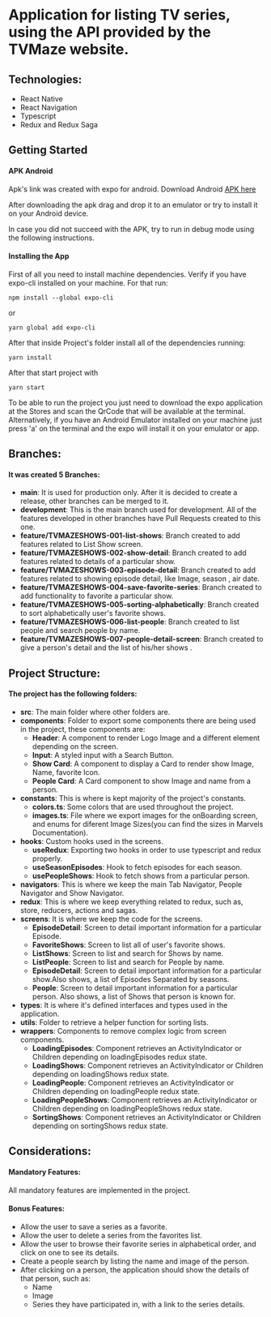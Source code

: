 # Application for listing TV series, using the API provided by the TVMaze website.

## Technologies:

- React Native
- React Navigation
- Typescript
- Redux and Redux Saga

## Getting Started

#### APK Android
Apk's link was created with expo for android. Download Android [APK here](https://expo.io/artifacts/32bf8536-8e5d-4d8e-980a-93b9f8c86480)

After downloading the apk drag and drop it to an emulator or try to install it on your Android device.

In case you did not succeed with the APK, try to run in debug mode using the following instructions.

#### Installing the App
First of all you need to install machine dependencies.
Verify if you have expo-cli installed on your machine.
For that run:

```
npm install --global expo-cli 
```

or

```
yarn global add expo-cli 
```
After that inside Project's folder install all of the dependencies running:

```
yarn install
```
After that start project with
```
yarn start
```
To be able to run the project you just need to download the expo application at the Stores and scan the QrCode that will be available at the terminal.
Alternatively, if you have an Android Emulator installed on your machine just press 'a' on the terminal and the expo will install it on your emulator or app.

## Branches:

#### It was created 5 Branches:
- **main**: It is used for production only. After it is decided to create a release, other branches can be merged to it.
- **development**: This is the main branch used for development. All of the features developed in other branches have Pull Requests created to this one.
- **feature/TVMAZESHOWS-001-list-shows**: Branch created to add features related to List Show screen.
- **feature/TVMAZESHOWS-002-show-detail**: Branch created to add features related to details of a particular show.
- **feature/TVMAZESHOWS-003-episode-detail**: Branch created to add features related to showing episode detail, like Image, season , air date.
- **feature/TVMAZESHOWS-004-save-favorite-series**: Branch created to add functionality to favorite a particular show.
- **feature/TVMAZESHOWS-005-sorting-alphabetically**: Branch created to sort alphabetically user's favorite shows.
- **feature/TVMAZESHOWS-006-list-people**: Branch created to list people and search people by name.
- **feature/TVMAZESHOWS-007-people-detail-screen**: Branch created to give a person's detail and the list of his/her shows .

## Project Structure:

#### The project has the following folders:
- **src**: The main folder where other folders are.
- **components**: Folder to export some components there are being used in the project, these components are:
  - **Header**:  A component to render Logo Image and a different element depending on the screen.
  - **Input**: A styled input with a Search Button.
  - **Show Card**: A component to display a Card to render show Image, Name, favorite Icon.
  - **People Card**: A Card component to  show Image and name from a person.
- **constants**: This is where is kept majority of the project's constants.
  - **colors.ts**: Some colors that are used throughout the project.
  - **images.ts**: File where we export images for the onBoarding screen, and enums for diferent Image Sizes(you can find the sizes in Marvels Documentation).
- **hooks**: Custom hooks used in the screens.
  - **useRedux**: Exporting two hooks in order to use typescript and redux properly.
  - **useSeasonEpisodes**: Hook to fetch episodes for each season.
  - **usePeopleShows**: Hook to fetch shows from a particular person.
- **navigators**: This is where we keep the main Tab Navigator, People Navigator and Show Navigator.
- **redux**: This is where we keep everything related to redux, such as, store, reducers, actions and sagas.
- **screens**: It is where we keep the code for the screens.
  - **EpisodeDetail**: Screen to detail important information for a particular Episode. 
  - **FavoriteShows**: Screen to list all of user's favorite shows.
  - **ListShows**: Screen to list and search for Shows by name.
  - **ListPeople**: Screen to list and search for People by name.
  - **EpisodeDetail**: Screen to detail important information for a particular show.Also shows, a list of Episodes Separated by seasons.
  - **People**: Screen to detail important information for a particular person. Also shows, a list of Shows that person is known for.
- **types**: It is where it's defined interfaces and types used in the application.
- **utils**: Folder to retrieve a helper function for sorting lists.
- **wrappers**: Components to remove complex logic from screen components.  
  - **LoadingEpisodes**: Component retrieves an ActivityIndicator or Children depending on loadingEpisodes redux state.
  - **LoadingShows**: Component retrieves an ActivityIndicator or Children depending on loadingShows redux state.
  - **LoadingPeople**: Component retrieves an ActivityIndicator or Children depending on loadingPeople redux state.
  - **LoadingPeopleShows**: Component retrieves an ActivityIndicator or Children depending on loadingPeopleShows redux state.
  - **SortingShows**: Component retrieves an ActivityIndicator or Children depending on sortingShows redux state.

## Considerations:

#### Mandatory Features: 

All mandatory features are implemented in the project.

#### Bonus Features:

- Allow the user to save a series as a favorite.
- Allow the user to delete a series from the favorites list.
- Allow the user to browse their favorite series in alphabetical order, and click on one to see its details.
- Create a people search by listing the name and image of the person.
- After clicking on a person, the application should show the details of that person, such as:
  - Name
  - Image
  - Series they have participated in, with a link to the series details.


